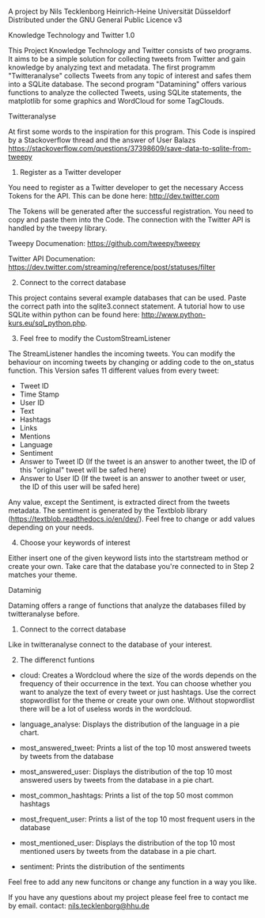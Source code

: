 A project by Nils Tecklenborg 
Heinrich-Heine Universität Düsseldorf
Distributed under the GNU General Public Licence v3

Knowledge Technology and Twitter 1.0

This Project Knowledge Technology and Twitter consists of two programs. It aims to be a simple solution for collecting tweets from Twitter and gain knowledge by analyzing text and metadata.
The first programm "Twitteranalyse" collects Tweets from any topic of interest and safes them into a SQLite database. 
The second program "Datamining" offers various functions to analyze the collected Tweets, using SQLite statements, the matplotlib for some graphics and WordCloud for some TagClouds.

Twitteranalyse

At first some words to the inspiration for this program. 
This Code is inspired by a Stackoverflow thread and the answer of User Balazs https://stackoverflow.com/questions/37398609/save-data-to-sqlite-from-tweepy


1. Register as a Twitter developer

You need to register as a Twitter developer to get the necessary Access Tokens for the API. This can be done here: http://dev.twitter.com 

The Tokens will be generated after the successful registration. You need to copy and paste them into the Code. 
The connection with the Twitter API is handled by the tweepy library.

Tweepy Documenation: https://github.com/tweepy/tweepy

Twitter API Documenation: https://dev.twitter.com/streaming/reference/post/statuses/filter

2. Connect to the correct database

This project contains several example databases that can be used. Paste the correct path into the sqlite3.connect statement. 
A tutorial how to use SQLite within python can be found here: http://www.python-kurs.eu/sql_python.php.

3. Feel free to modify the CustomStreamListener

The StreamListener handles the incoming tweets. You can modify the behaviour on incoming tweets by changing or adding code to the on_status function.
This Version safes 11 different values from every tweet:

- Tweet ID
- Time Stamp
- User ID
- Text
- Hashtags
- Links
- Mentions
- Language
- Sentiment
- Answer to Tweet ID (If the tweet is an answer to another tweet, the ID of this "original" tweet will be safed here)
- Answer to User ID (If the tweet is an answer to another tweet or user, the ID of this user will be safed here)

Any value, except the Sentiment, is extracted direct from the tweets metadata. The sentiment is generated by the Textblob library (https://textblob.readthedocs.io/en/dev/).
Feel free to change or add values depending on your needs.

4. Choose your keywords of interest

Either insert one of the given keyword lists into the startstream method or create your own. Take care that the database you're connected to in Step 2 matches your theme.


Dataminig

Dataming offers a range of functions that analyze the databases filled by twitteranalyse before.

1. Connect to the correct database

Like in twitteranalyse connect to the database of your interest.

2. The differenct funtions

 - cloud: Creates a Wordcloud where the size of the words depends on the frequency of their occurrence in the text. You can choose whether you want to analyze the text of every tweet or just hashtags. 
 Use the correct stopwordlist for the theme or create your own one. Without stopwordlist there will be a lot of useless words in the wordcloud.

 - language_analyse: Displays the distribution of the language in a pie chart.
 
 - most_answered_tweet: Prints a list of the top 10 most answered tweets by tweets from the database
 
 - most_answered_user: Displays the distribution of the top 10 most answered users by tweets from the database in a pie chart.
 
 - most_common_hashtags: Prints a list of the top 50 most common hashtags 
 
 - most_frequent_user: Prints a list of the top 10 most frequent users in the database
 
 - most_mentioned_user: Displays the distribution of the top 10 most mentioned users by tweets from the database in a pie chart.
 
 - sentiment: Prints the distribution of the sentiments
 
Feel free to add any new funcitons or change any function in a way you like.


If you have any questions about my project please feel free to contact me by email.
contact: nils.tecklenborg@hhu.de
